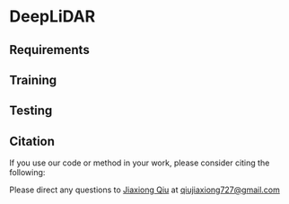 # DeepLiDAR

## Requirements

## Training

## Testing

## Citation 
If you use our code or method in your work, please consider citing the following:

Please direct any questions to [Jiaxiong Qiu](https://jiaxiongq.github.io/) at qiujiaxiong727@gmail.com

